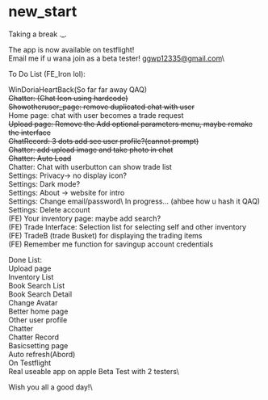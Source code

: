 # new_start

Taking a break ._.

The app is now available on testflight!\
Email me if u wana join as a beta tester! ggwp12335@gmail.com\


To Do List (FE_Iron lol):

WinDoriaHeartBack(So far far away QAQ)\
~~Chatter: (Chat Icon using hardcode)~~\
~~Showotheruser_page: remove duplicated chat with user~~\
Home page: chat with user becomes a trade request\
~~Upload page: Remove the Add optional  parameters menu,  maybe remake the interface~~\
~~ChatRecord: 3 dots add see user profile?(cannot  prompt)~~\
~~Chatter: add  upload image and take photo in chat~~\
~~Chatter: Auto Load~~\
Chatter: Chat with  userbutton can show trade list \
Settings: Privacy-> no display icon? \
Settings: Dark mode?\
Settings: About -> website for intro\
Settings: Change email/password\ In progress... (ahbee how u hash it QAQ)
Settings: Delete account\
(FE) Your inventory page: maybe add search? \
(FE) Trade Interface: Selection list for selecting self and other inventory\
(FE) TradeB (trade Busket) for displaying the trading items\
(FE) Remember me function for savingup account credentials

Done List: \
Upload page\
Inventory List\
Book Search List\
Book Search Detail\
Change Avatar\
Better home page\
Other user profile\
Chatter\
Chatter Record\
Basicsetting page\
Auto refresh(Abord)\
On Testflight\
Real useable app on apple Beta Test with 2 testers\


Wish you all a good day!\
